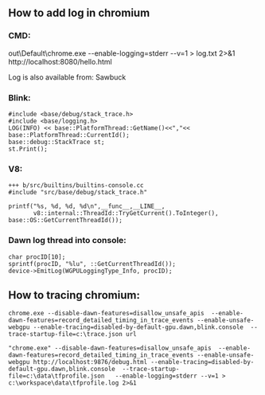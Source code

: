 
## How to add log in chromium

### CMD:
out\Default\chrome.exe  --enable-logging=stderr --v=1 > log.txt 2>&1   http://localhost:8080/hello.html

Log is also available from: Sawbuck

### Blink:
```
#include <base/debug/stack_trace.h>
#include <base/logging.h>
LOG(INFO) << base::PlatformThread::GetName()<<","<< base::PlatformThread::CurrentId();
base::debug::StackTrace st;
st.Print();
```

### V8:
```
+++ b/src/builtins/builtins-console.cc
#include "src/base/debug/stack_trace.h"

printf("%s, %d, %d, %d\n",__func__,__LINE__,
       v8::internal::ThreadId::TryGetCurrent().ToInteger(), base::OS::GetCurrentThreadId());
```

### Dawn log thread into console:
```
char procID[10];
sprintf(procID, "%lu", ::GetCurrentThreadId());
device->EmitLog(WGPULoggingType_Info, procID);
```


## How to tracing chromium:
```
chrome.exe --disable-dawn-features=disallow_unsafe_apis  --enable-dawn-features=record_detailed_timing_in_trace_events --enable-unsafe-webgpu --enable-tracing=disabled-by-default-gpu.dawn,blink.console  --trace-startup-file=c:\trace.json url

"chrome.exe" --disable-dawn-features=disallow_unsafe_apis  --enable-dawn-features=record_detailed_timing_in_trace_events --enable-unsafe-webgpu http://localhost:9876/debug.html --enable-tracing=disabled-by-default-gpu.dawn,blink.console  --trace-startup-file=c:\data\tfprofile.json   --enable-logging=stderr --v=1 > c:\workspace\data\tfprofile.log 2>&1
```
